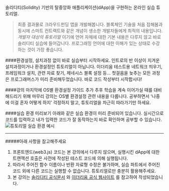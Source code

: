 솔리디티(Solidity) 기반의 탈중앙화 애플리케이션(dApp)을 구현하는 온라인 실습 튜토리얼.

>최종 결과물로 크라우드펀딩 앱을 개발해봅니다. 블록체인 기술을 처음 접해봄과 동시에 스마트 컨트랙트와 같은 개념이 생소한 개발자들에게 최적의 내용입니다.
*개발자 대상의 튜토리얼* 이기에 언어 자체에 대한 기본 내용은 다루지 않고 바로 솔리디티 실습에 들어갑니다. 프로그래밍 언어에 대한 이해가 있는 상태로 수강하는 것이 가장 좋습니다.

####환경설정, 설치과정 없이 바로 실습부터 시작하세요.
인트로의 반 이상이 지겨운 설치과정이거나 환경설정인 튜토리얼이 아닙니다. 이더리움 테스트용 네트워크 띄우기, 프레임워크 설치, 관련 자료 찾기, 제네시스 블록 설정 등… 첫걸음을 늦추는 모든 과정은 프로그래머스가 미리 준비해두었습니다. 바로 코드 작성부터 시작합시다!

####강의 마지막에 OS별 환경설정 가이드 추가
추후 학습을 계속 이어가실 때를 대비해드리기 위해 마무리 강의는 OS별 환경설정 관련 내용을 다룹니다. 공부하면서 ‘나중에 이걸 혼자 어떻게 하지’ 걱정하지 말고, 튜토리얼을 차근히 따라가기만 하세요.

####실습 환경 미리보기
아래와 같은 실습 환경이 미리 준비되어 있습니다. 실시간으로 코드를 입력하고 내가 입력한 코드가 잘 동작하는지 바로 확인하며 공부할 수 있습니다.
![튜토리얼 실습 환경 예시](https://s3.ap-northeast-2.amazonaws.com/grepp-cloudfront/programmers_imgs/learn/course36/course36_preview.png "이런 환경에서 직접 실습 가능합니다.")

---

#####아래 사항을 참고해주세요
1. 프론트엔드(web3.js) 코드는 본 강의에서 다루지 않으며, 실행시킨 dApp에 대한 트랜잭션 호출은 사전에 작성된 테스트 코드에 의해 실행됩니다.
2. 따라서 주어진 함수 이름이나 반환 자료형 수정은 불가하며, 실습 파트에서 주어진 코드 외에 다른 코드는 실행할 수 없습니다. 튜토리얼로만 충분히 활용해주세요.
3. 본 강의는 [솔리디티 공식문서](http://solidity.readthedocs.io/en/develop/index.html) 와 [이더리움 공식 웹사이트](https://ethereum.org) 를 참고하여 작성되었습니다.